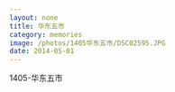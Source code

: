 ```yaml
---
layout: none
title: 华东五市
category: memories
image: /photos/1405华东五市/DSC02595.JPG
date: 2014-05-01
---
```

1405-华东五市
